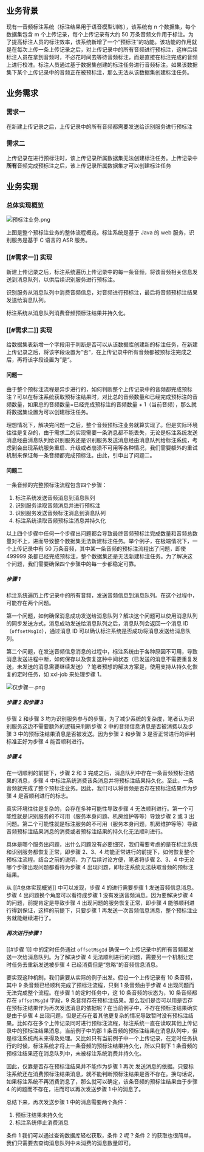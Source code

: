 ## 业务背景

现有一音频标注系统（标注结果用于语音模型训练），该系统有 n 个数据集，每个数据集包含 m 个上传记录，每个上传记录有大约 50 万条音频文件用于标注。为了提高标注人员的标注效率，该系统新增了一个“预标注”的功能。该功能的作用就是在每次上传一条上传记录之后，对上传记录中的所有音频进行预标注，这样后续标注人员在拿到音频时，不必花时间去等待音频标注，而是直接在标注完成的音频上进行校准。标注人员通过基于数据集创建的标注任务进行音频标注。如果该数据集下某个上传记录中的音频正在被预标注，那么无法从该数据集创建标注任务。

## 业务需求

### 需求一

在新建上传记录之后，上传记录中的所有音频都需要发送给识别服务进行预标注

### 需求二

上传记录在进行预标注时，该上传记录所属数据集无法创建标注任务。上传记录中**所有**音频完成预标注之后，该上传记录所属数据集才可以创建标注任务

## 业务实现

### 总体实现概览

![预标注业务.png](https://obsidian-1312372886.cos.ap-shanghai.myqcloud.com/%E9%A2%84%E6%A0%87%E6%B3%A8%E4%B8%9A%E5%8A%A1.png)

上图是整个预标注业务的整体流程概览。标注系统是基于 Java 的 web 服务，识别服务是基于 C 语言的 ASR 服务。

### [[#需求一]] 实现

新建上传记录之后，标注系统遍历上传记录中的每一条音频，将该音频相关信息发送到消息队列，以供后续识别服务进行预标注。

识别服务从消息队列中消费音频信息，对音频进行预标注，最后将音频预标注结果发送给消息队列。

标注系统从消息队列消费音频预标注结果并持久化。

### [[#需求二]] 实现

给数据集表新增一个字段用于判断是否可以从该数据库创建新的标注任务，在新建上传记录之后，将该字段设置为”否“，在上传记录中所有音频都被预标注完成之后，再将该字段设置为”是“。

#### 问题一

由于整个预标注流程是异步进行的，如何判断整个上传记录中的音频都完成预标注？可以在标注系统获取预标注结果时，对比总的音频数量和已经完成预标注的音频数量，如果总的音频数量=已经完成预标注的音频数量 + 1（当前音频），那么就将数据集设置为可以创建标注任务。

理想情况下，解决完问题一之后，整个音频预标注业务就算实现了。但是实际环境往往是复杂的，由于需求二的实现需要一条消息都不能丢失，无论是标注系统发送消息经由消息队列给识别服务还是识别服务发送消息经由消息队列给标注系统，考虑到会出现系统服务重启、升级或者崩溃不可用等各种情况，我们需要额外的重试机制来保证每一条音频都完成预标注。由此，引申出了问题二。

#### 问题二

一条音频的完整预标注流程包含四个步骤：

1. 标注系统发送音频消息到消息队列
2. 识别服务读取音频消息并进行预标注
3. 识别服务发送音频标注消息到消息队列
4. 标注系统读取音频预标注消息并持久化  

以上四个步骤中任何一个步骤出问题都会导致最终音频预标注完成数量和音频总数量对不上，进而导致整个数据集无法新建标注任务。举个例子，在极端情况下，一个上传记录中有 50 万条音频，其中某一条音频的预标注流程出了问题，即使 499999 条都已经完成预标注，整个数据集还是无法新建标注任务。为了解决这个问题，我们需要确保四个步骤中的每一步都稳定可靠。

##### 步骤 1

标注系统遍历上传记录中的所有音频，发送音频信息到消息队列。在这个过程中，可能存在两个问题。

第一个问题，如何确保消息成功发送给消息队列？解决这个问题可以使用消息队列的同步发送方式，消息成功发送给消息队列之后，消息队列会返回一个消息 ID（`offsetMsgId`），通过消息 ID 可以确认标注系统是否成功将消息发送给消息队列。

第二个问题，在发送音频信息消息的过程中，标注系统由于各种原因不可用，导致消息发送进程中断，如何保存以及恢复这种中间状态（已发送的消息不需要重复发送，未发送的消息需要继续发送）？笔者预想的解决方案是，使用支持从持久化恢复的定时任务，如 xxl-job 来处理步骤 1。

![仅步骤一.png](https://obsidian-1312372886.cos.ap-shanghai.myqcloud.com/%E4%BB%85%E6%AD%A5%E9%AA%A4%E4%B8%80.png)

##### 步骤 2 和步骤 3

步骤 2 和步骤 3 均为识别服务参与的步骤，为了减少系统的复杂度，笔者认为识别服务这边不需要额外的逻辑来判断步骤 2 中的音频信息消息是否被消费以及步骤 3 中的预标注结果消息是否被发送。因为步骤 2 和步骤 3 是否正常进行的评判标准正好为步骤 4 能否顺利进行。

##### 步骤 4

在一切顺利的前提下，步骤 2 和 3 完成之后，消息队列中存在一条音频预标注结果的消息，步骤 4 中标注系统消费该条消息并将预标注结果持久化。至此，一条音频就完成了整个预标注业务。因此，我们可以将音频是否存在预标注结果作为步骤 4 是否顺利进行的标志。

真实环境往往是复杂的，会存在多种可能性导致步骤 4 无法顺利进行。第一个可能性就是识别服务的不可用（服务本身问题、机房维护等等）导致步骤 2 或 3 出问题。第二个可能性就是标注服务的不可用（服务本身问题，机房维护等等）导致音频预标注结果消息的消费或者预标注结果的持久化无法顺利进行。

具体是哪个服务出问题，出什么问题没有必要细究，我们需要考虑的是在标注系统和识别服务都恢复正常，即步骤 2、3、4 均能正常进行的前提下，如何恢复整个预标注流程。结合之前的说明，为了后续讨论方便，笔者将步骤 2、3、4 中无论哪个步骤出现问题都看待为步骤 4 出现问题，即标注系统无法获取音频的预标注结果。

从 [[#总体实现概览]] 中可以发现，步骤 4 的进行需要步骤 1 发送音频信息消息。步骤 4 出问题换个角度可以看待成步骤 1 没有发送音频消息。因为要解决步骤 4 的问题，前提肯定是导致步骤 4 出现问题的服务恢复正常，即步骤 4 能够顺利进行得到保证，这样的前提下，只要步骤 1 再发送一次音频信息消息，整个预标注业务就能继续进行了。

##### 再次进行步骤 1

[[#步骤 1]] 中的定时任务通过 `offsetMsgId` 确保一个上传记录中的所有音频都发送一次给消息队列。为了解决步骤 4 无法顺利进行的问题，需要另一个机制让定时任务去重新发送被步骤 4 已经消费但是“忽略”的音频信息消息。

要实现这种机制，我们需要从实际的例子出发。假设一个上传记录有 10 条音频，其中 9 条音频已经顺利完成了预标注流程，只剩 1 条音频由于步骤 4 出现问题而无法完成整个流程。在步骤 1 的定时任务中，这 10 条音频的状态为，10 条音频都存在 `offsetMsgId` 字段，9 条音频存在预标注结果。那么我们是否可以用是否存在预标注结果作为再次发送消息的依据呢？在当前例子中，不存在预标注结果确实是由于步骤 4 出现问题，但是还存在着其他更复杂的情况导致暂时没有预标注结果。比如存在多个上传记录同时进行预标注流程，标注系统一直在读取其他上传记录中的预标注结果消息，当前例子中的那 1 条音频的预标注结果在消息队列中，但是标注系统尚未来得及处理。又比如只有当前例子中一个上传记录，在定时任务执行的时候，标注系统才将上一条音频的预标注结果持久化，所以只剩下 1 条音频的预标注结果还在消息队列中，未被标注系统消费并持久化。

因此，仅靠是否存在预标注结果并不能作为步骤 1 再次 发送消息的依据。只要标注系统还在消费预标注结果消息，就不能判断预标注结果是否不存在。换句话说，如果标注系统不再消费消息了，那么就可以确定，该条音频的预标注结果由于步骤 4 的问题而不存在，进而可以再次发送步骤 1 中的消息了。

总结下来，再次发送步骤 1 中的消息需要两个条件：

1. 预标注结果未持久化
2. 标注系统停止消费消息

条件 1 我们可以通过查询数据库轻松获取，条件 2 呢？条件 2 的获取也很简单，我们只需要去查询消息队列中未消费的消息数量即可。
